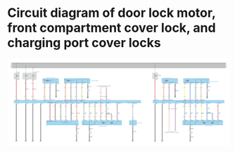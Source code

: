 # Circuit diagram of door lock motor, front compartment cover lock, and charging port cover locks

![](../../res/6/G082150.svg)